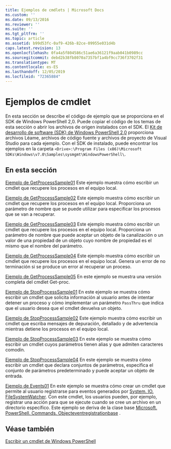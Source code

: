 ```yaml
---
title: Ejemplos de cmdlets | Microsoft Docs
ms.custom: ''
ms.date: 09/13/2016
ms.reviewer: ''
ms.suite: ''
ms.tgt_pltfrm: ''
ms.topic: article
ms.assetid: b99d53fc-0af9-426b-82ce-09955e031d4b
caps.latest.revision: 13
ms.openlocfilehash: 0fa4a5f804586c51ae6a36121f9aab041b0989cc
ms.sourcegitcommit: debd2b38fb8070a7357bf1a4bf9cc736f3702f31
ms.translationtype: MT
ms.contentlocale: es-ES
ms.lasthandoff: 12/05/2019
ms.locfileid: "72365884"
---
```

# <a name="cmdlet-samples"></a>Ejemplos de cmdlet

En esta sección se describe el código de ejemplo que se proporciona en el SDK de Windows PowerShell 2,0. Puede copiar el código de los temas de esta sección o abrir los archivos de origen instalados con el SDK. El [Kit de desarrollo de software (SDK) de Windows PowerShell 2,0](https://www.microsoft.com/en-us/download/details.aspx?id=2560) proporciona archivos Léame, archivos de código fuente y archivos de proyecto de Visual Studio para cada ejemplo. Con el SDK de instalado, puede encontrar los ejemplos en la carpeta `<Drive>:\Program Files (x86)\Microsoft SDKs\Windows\v7.0\Samples\sysmgmt\WindowsPowerShell\`.

## <a name="in-this-section"></a>En esta sección

[Ejemplo de GetProcessSample01](./getprocesssample01-sample.md) Este ejemplo muestra cómo escribir un cmdlet que recupere los procesos en el equipo local.

[Ejemplo de GetProcessSample02](./getprocesssample02-sample.md) Este ejemplo muestra cómo escribir un cmdlet que recupere los procesos en el equipo local. Proporciona un parámetro de nombre que se puede utilizar para especificar los procesos que se van a recuperar.

[Ejemplo de GetProcessSample03](./getprocesssample03-sample.md) Este ejemplo muestra cómo escribir un cmdlet que recupere los procesos en el equipo local. Proporciona un parámetro de nombre que puede aceptar un objeto de la canalización o un valor de una propiedad de un objeto cuyo nombre de propiedad es el mismo que el nombre del parámetro.

[Ejemplo de GetProcessSample04](./getprocesssample04-sample.md) Este ejemplo muestra cómo escribir un cmdlet que recupere los procesos en el equipo local. Genera un error de no terminación si se produce un error al recuperar un proceso.

[Ejemplo de GetProcessSample05](./getprocesssample05-sample.md) En este ejemplo se muestra una versión completa del cmdlet Get-proc.

[Ejemplo de StopProcessSample01](./stopprocesssample01-sample.md) En este ejemplo se muestra cómo escribir un cmdlet que solicita información al usuario antes de intentar detener un proceso y cómo implementar un parámetro `PassThru` que indica que el usuario desea que el cmdlet devuelva un objeto.

[Ejemplo de StopProcessSample02](./stopprocesssample02-sample.md) Este ejemplo muestra cómo escribir un cmdlet que escriba mensajes de depuración, detallado y de advertencia mientras detiene los procesos en el equipo local.

[Ejemplo de StopProcessSample03](./stopprocesssample03-sample.md) En este ejemplo se muestra cómo escribir un cmdlet cuyos parámetros tienen alias y que admiten caracteres comodín.

[Ejemplo de StopProcessSample04](./stopprocesssample04-sample.md) En este ejemplo se muestra cómo escribir un cmdlet que declara conjuntos de parámetros, especifica el conjunto de parámetros predeterminado y puede aceptar un objeto de entrada.

[Ejemplo de Events01](./events01-sample.md) En este ejemplo se muestra cómo crear un cmdlet que permite al usuario registrarse para eventos generados por [System. IO. FileSystemWatcher](/dotnet/api/System.IO.FileSystemWatcher). Con este cmdlet, los usuarios pueden, por ejemplo, registrar una acción para que se ejecute cuando se cree un archivo en un directorio específico. Este ejemplo se deriva de la clase base [Microsoft. PowerShell. Commands. Objecteventregistrationbase](/dotnet/api/Microsoft.PowerShell.Commands.ObjectEventRegistrationBase) .

## <a name="see-also"></a>Véase también

[Escribir un cmdlet de Windows PowerShell](./writing-a-windows-powershell-cmdlet.md)
